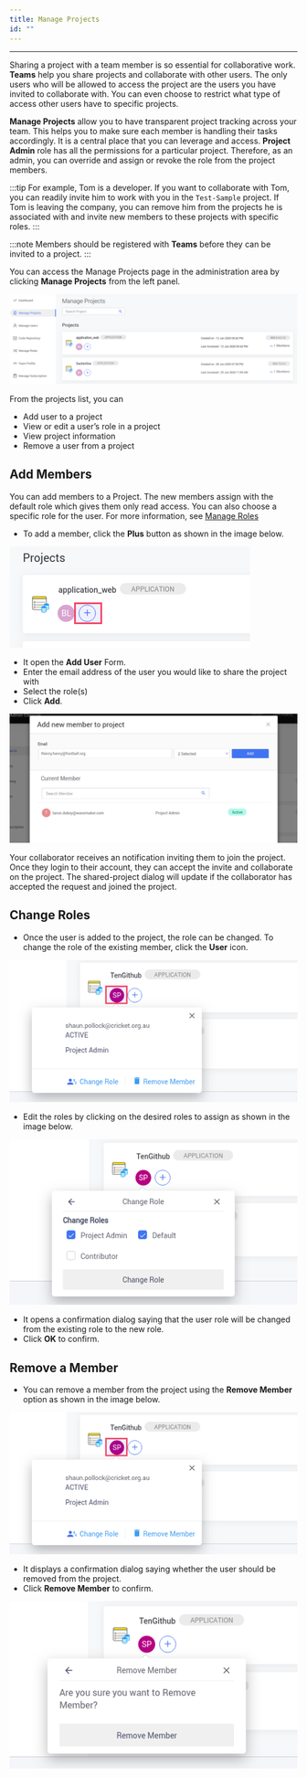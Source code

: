 ```yaml
---
title: Manage Projects
id: ""
---
```

---

Sharing a project with a team member is so essential for collaborative work. **Teams** help you share projects and collaborate with other users. The only users who will be allowed to access the project are the users you have invited to collaborate with. You can even choose to restrict what type of access other users have to specific projects.

**Manage Projects** allow you to have transparent project tracking across your team. This helps you to make sure each member is handling their tasks accordingly. It is a central place that you can leverage and access. **Project Admin** role has all the permissions for a particular project. Therefore, as an admin, you can override and assign or revoke the role from the project members.

:::tip
For example, Tom is a developer. If you want to collaborate with Tom, you can readily invite him to work with you in the `Test-Sample` project. If Tom is leaving the company, you can remove him from the projects he is associated with and invite new members to these projects with specific roles.
:::

:::note
Members should be registered with **Teams** before they can be invited to a project.
:::

You can access the Manage Projects page in the administration area by clicking **Manage Projects** from the left panel.

![Manage projects](/learn/assets/TeamManageProjects.png)

From the projects list, you can

- Add user to a project  
- View or edit a user’s role in a project  
- View project information  
- Remove a user from a project

## Add Members

You can add members to a Project. The new members assign with the default role which gives them only read access. You can also choose a specific role for the user. For more information, see [Manage Roles](/learn/teams/manage-roles)

- To add a member, click the **Plus** button as shown in the image below.

![Add users](/learn/assets/TeamProjectAddUserButton.png)

- It open the **Add User** Form. 
- Enter the email address of the user you would like to share the project with
- Select the role(s)
- Click **Add**.  

![Add user](/learn/assets/TeamAddMemberToProject.png)

Your collaborator receives an notification inviting them to join the project. Once they login to their account, they can accept the invite and collaborate on the project. The shared-project dialog will update if the collaborator has accepted the request and joined the project.

## Change Roles

- Once the user is added to the project, the role can be changed. To change the role of the existing member, click the **User** icon.

![Change user role](/learn/assets/TeamProjectChangeRole.png)

- Edit the roles by clicking on the desired roles to assign as shown in the image below.

![Change user role](/learn/assets/TeamProjectChangeRoleConfirm.png)

- It opens a confirmation dialog saying that the user role will be changed from the existing role to the new role.
- Click **OK** to confirm.

## Remove a Member

- You can remove a member from the project using the **Remove Member** option as shown in the image below.

![Remove user](/learn/assets/TeamProjectChangeRole.png)

- It displays a confirmation dialog saying whether the user should be removed from the project.
- Click **Remove Member** to confirm.

![Remove user](/learn/assets/TeamRemoveUserFromProjectConfirm.png)